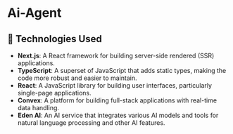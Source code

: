 # Ai-Agent

## 🔧 Technologies Used
- **Next.js**: A React framework for building server-side rendered (SSR) applications.
- **TypeScript**: A superset of JavaScript that adds static types, making the code more robust and easier to maintain.
- **React**: A JavaScript library for building user interfaces, particularly single-page applications.
- **Convex**: A platform for building full-stack applications with real-time data handling.
- **Eden AI**: An AI service that integrates various AI models and tools for natural language processing and other AI features.
